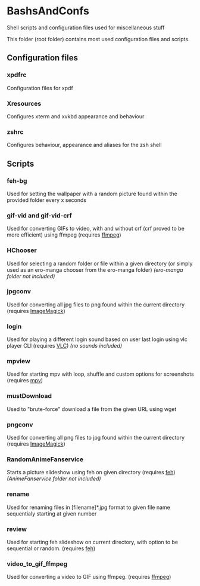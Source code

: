 # BashsAndConfs
Shell scripts and configuration files used for miscellaneous stuff

This folder (root folder) contains most used configuration files and scripts.

## Configuration files

### xpdfrc
Configuration files for xpdf
### Xresources
Configures xterm and xvkbd appearance and behaviour
### zshrc
Configures behaviour, appearance and aliases for the zsh shell

## Scripts
### feh-bg
Used for setting the wallpaper with a random picture found within the provided folder every x seconds
### gif-vid and gif-vid-crf
Used for converting GIFs to video, with and without crf (crf proved to be more efficient) using ffmpeg (requires [ffmpeg](https://ffmpeg.org/))
### HChooser
Used for selecting a random folder or file within a given directory (or simply used as an ero-manga chooser from the ero-manga folder)
_(ero-manga folder not included)_
### jpgconv
Used for converting all jpg files to png found within the current directory (requires [ImageMagick](https://imagemagick.org/index.php))
### login
Used for playing a different login sound based on user last login using vlc player CLI (requires [VLC](https://www.videolan.org/vlc/))
_(no sounds included)_
### mpview
Used for starting mpv with loop, shuffle and custom options for screenshots (requires [mpv](https://mpv.io/))
### mustDownload
Used to "brute-force" download a file from the given URL using wget
### pngconv
Used for converting all png files to jpg found within the current directory (requires [ImageMagick](https://imagemagick.org/index.php))
### RandomAnimeFanservice
Starts a picture slideshow using feh on given directory (requires [feh](https://feh.finalrewind.org/)) _(AnimeFanservice folder not included)_
### rename
Used for renaming files in [filename]\*.jpg format to given file name sequentialy starting at given number
### review
Used for starting feh slideshow on current directory, with option to be sequential or random. (requires [feh](https://feh.finalrewind.org/))
### video_to_gif_ffmpeg
Used for converting a video to GIF using ffmpeg. (requires [ffmpeg](https://ffmpeg.org/))
